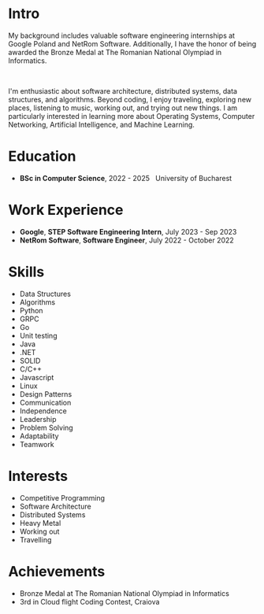 # Intro
<p>My background includes valuable software engineering internships at Google Poland and NetRom Software. Additionally, I have the honor of being awarded the Bronze Medal at The Romanian National Olympiad in Informatics.</p> <br>

<p>
I'm enthusiastic about software architecture, distributed systems, data structures, and algorithms. Beyond coding, I enjoy traveling, exploring new places, listening to music, working out, and trying out new things. I am particularly interested in learning more about Operating Systems, Computer Networking, Artificial Intelligence, and Machine Learning. <p>

# Education
* <strong>BSc in Computer Science</strong>, 2022 - 2025
&nbsp;&nbsp;University of Bucharest

# Work Experience
* <strong>Google</strong>, <strong>STEP Software Engineering Intern</strong>, July 2023 - Sep 2023
* <strong>NetRom Software</strong>, <strong>Software Engineer</strong>, July 2022 - October 2022
&nbsp;&nbsp; 

# Skills

<ul>
    <li>Data Structures</li>
    <li>Algorithms</li>
    <li>Python</li>
    <li>GRPC</li>
    <li>Go</li>
    <li>Unit testing</li>
    <li>Java</li>
    <li>.NET</li>
    <li>SOLID</li>
    <li>C/C++</li>
    <li>Javascript</li>
    <li>Linux</li>
    <li>Design Patterns</li>
    <li>Communication</li>
    <li>Independence</li>
    <li>Leadership</li>
    <li>Problem Solving</li>
    <li>Adaptability</li>
    <li>Teamwork</li>
</ul>

# Interests

<ul>
    <li>Competitive Programming</li>
    <li>Software Architecture</li>
    <li>Distributed Systems</li>
    <li>Heavy Metal</li>
    <li>Working out</li>
    <li>Travelling</li>
</ul>

# Achievements
* Bronze Medal at The Romanian National Olympiad in Informatics
* 3rd in Cloud flight Coding Contest, Craiova